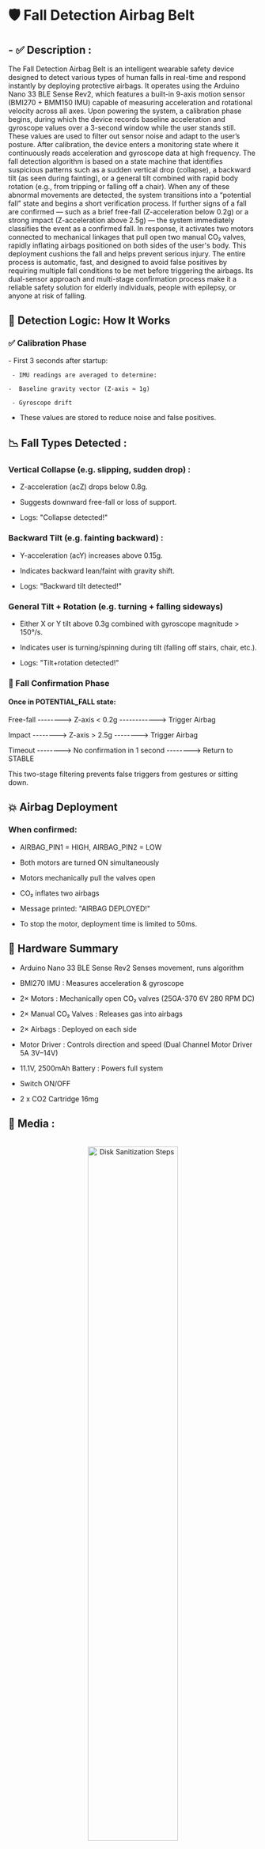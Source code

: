 <h1>🛡️ Fall Detection Airbag Belt </h1>

<h2> - ✅ Description : </h2>

The Fall Detection Airbag Belt is an intelligent wearable safety device designed to detect various types of human falls in real-time and respond instantly by deploying protective airbags. It operates using the Arduino Nano 33 BLE Sense Rev2, which features a built-in 9-axis motion sensor (BMI270 + BMM150 IMU) capable of measuring acceleration and rotational velocity across all axes. Upon powering the system, a calibration phase begins, during which the device records baseline acceleration and gyroscope values over a 3-second window while the user stands still. These values are used to filter out sensor noise and adapt to the user’s posture. After calibration, the device enters a monitoring state where it continuously reads acceleration and gyroscope data at high frequency. The fall detection algorithm is based on a state machine that identifies suspicious patterns such as a sudden vertical drop (collapse), a backward tilt (as seen during fainting), or a general tilt combined with rapid body rotation (e.g., from tripping or falling off a chair). When any of these abnormal movements are detected, the system transitions into a “potential fall” state and begins a short verification process. If further signs of a fall are confirmed — such as a brief free-fall (Z-acceleration below 0.2g) or a strong impact (Z-acceleration above 2.5g) — the system immediately classifies the event as a confirmed fall. In response, it activates two motors connected to mechanical linkages that pull open two manual CO₂ valves, rapidly inflating airbags positioned on both sides of the user's body. This deployment cushions the fall and helps prevent serious injury. The entire process is automatic, fast, and designed to avoid false positives by requiring multiple fall conditions to be met before triggering the airbags. Its dual-sensor approach and multi-stage confirmation process make it a reliable safety solution for elderly individuals, people with epilepsy, or anyone at risk of falling. 
<h2>🧠 Detection Logic: How It Works</h2>
<h3>✅ Calibration Phase </h3>
- First 3 seconds after startup:

     - IMU readings are averaged to determine:
     
    -  Baseline gravity vector (Z-axis ≈ 1g)

     - Gyroscope drift

- These values are stored to reduce noise and false positives.


<h2>📉 Fall Types Detected : </h2>
<h3>Vertical Collapse (e.g. slipping, sudden drop) : </h3>

- Z-acceleration (acZ) drops below 0.8g.

- Suggests downward free-fall or loss of support.

- Logs: "Collapse detected!"

<h3>Backward Tilt (e.g. fainting backward) : </h3>

- Y-acceleration (acY) increases above 0.15g.

- Indicates backward lean/faint with gravity shift.

- Logs: "Backward tilt detected!"

<h3>General Tilt + Rotation (e.g. turning + falling sideways)</h3>

- Either X or Y tilt above 0.3g combined with gyroscope magnitude > 150°/s.

- Indicates user is turning/spinning during tilt (falling off stairs, chair, etc.).

- Logs: "Tilt+rotation detected!"

<h3> 🔄 Fall Confirmation Phase </h3>
<h4>Once in POTENTIAL_FALL state:</h4>




Free-fall	 -------->  Z-axis < 0.2g	 ------------>  Trigger Airbag


Impact -------->  Z-axis > 2.5g	 --------> Trigger Airbag


Timeout  -------->   No confirmation in 1 second  -------->  Return to STABLE


This two-stage filtering prevents false triggers from gestures or sitting down.



<h2>💥 Airbag Deployment</h2>
<h3>When confirmed:</h3>

- AIRBAG_PIN1 = HIGH, AIRBAG_PIN2 = LOW

- Both motors are turned ON simultaneously

- Motors mechanically pull the valves open

- CO₂ inflates two airbags

- Message printed: "AIRBAG DEPLOYED!"

- To stop the motor, deployment time is limited to 50ms.




<h2>🧰 Hardware Summary</h2>

- Arduino Nano 33 BLE Sense Rev2	Senses movement, runs algorithm

  
- BMI270 IMU :	Measures acceleration & gyroscope


- 2× Motors :	Mechanically open CO₂ valves (25GA-370 6V 280 RPM DC)


- 2× Manual CO₂ Valves :	Releases gas into airbags


- 2× Airbags :	Deployed on each side


- Motor Driver : Controls direction and speed (Dual Channel Motor Driver 5A 3V–14V)


- 11.1V, 2500mAh Battery	: Powers full system

  

- Switch ON/OFF


- 2 x CO2 Cartridge 16mg



<h2>📸  Media : </h2> 

<p align="center">
<br/>
<img src="https://i.imgur.com/SLZtCrd.jpeg" height="60%" width="60%" alt="Disk Sanitization Steps"/>

<br />
<br />


<h3>📦 You will find the <h3>demo video 🎬, prototype photos 📸, wiring diagram 🔌, and Arduino code 💻 in the project files.</h3>


